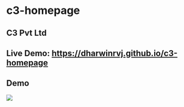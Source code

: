 # c3-homepage
## C3 Pvt Ltd
## Live Demo: https://dharwinrvj.github.io/c3-homepage
## Demo
<img src="./demo.gif">
